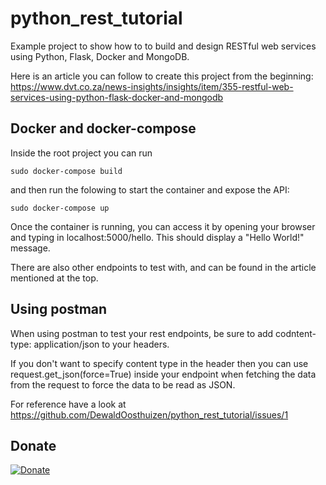 # python_rest_tutorial

Example project to show how to to build and design RESTful web services using Python, Flask, Docker and MongoDB.

Here is an article you can follow to create this project from the beginning:
<https://www.dvt.co.za/news-insights/insights/item/355-restful-web-services-using-python-flask-docker-and-mongodb>

## Docker and docker-compose

Inside the root project you can run

```shell
sudo docker-compose build
```

and then run the folowing to start the container and expose the API:

```shell
sudo docker-compose up
```

Once the container is running, you can access it by opening your browser and typing in localhost:5000/hello. This should
display a "Hello World!" message.

There are also other endpoints to test with, and can be found in the article mentioned at the top.

## Using postman

When using postman to test your rest endpoints, be sure to add codntent-type: application/json to your headers.

If you don't want to specify content type in the header then you can use
request.get_json(force=True) inside your endpoint when fetching the data from the request
to force the data to be read as JSON.

For reference have a look at <https://github.com/DewaldOosthuizen/python_rest_tutorial/issues/1>

## Donate

[![Donate](https://img.shields.io/badge/Donate-PayPal-green.svg)](https://www.paypal.com/cgi-bin/webscr?cmd=_s-xclick&hosted_button_id=RVJC5VUM5ZEW8&source=url)

